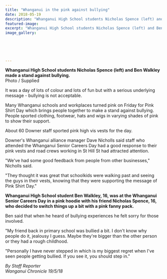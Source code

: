 ```yaml
---
title: "Whanganui in the pink against bullying"
date: 2018-05-19
description: "Whanganui High School students Nicholas Spence (left) and Ben Walkley made a stand against bullying."
featured-image: 
excerpt: "Whanganui High School students Nicholas Spence (left) and Ben Walkley made a stand against bullying."
image_gallery:
    
    
    
    
    
---
```


<p><strong>Whanganui High School students Nicholas Spence (left) and Ben Walkley made a stand against bullying.</strong><br />Photo / Supplied</p>
<p class="element element-paragraph">It was a day of lots of colour and lots of fun but with a serious underlying message - bullying is not acceptable.</p>
<p class="element element-paragraph">Many Whanganui schools and workplaces turned pink on Friday for Pink Shirt Day which brings people together to make a stand against bullying. People sported clothing, footwear, hats and wigs in varying shades of pink to show their support.</p>
<p class="element element-paragraph">About 60 Downer staff sported pink high vis vests for the day.</p>
<p class="element element-paragraph">Downer's Whanganui alliance manager Dave Nicholls said staff who attended the Whanganui Senior Careers Day had a good response to their pink vests and road crews working in St Hill St had attracted attention.</p>
<p class="element element-paragraph">"We've had some good feedback from people from other businesses," Nicholls said.</p>
<p class="element element-paragraph">"They thought it was great that schoolkids were walking past and seeing the guys in their vests, knowing that they were supporting the message of Pink Shirt Day."</p>
<p class="element element-paragraph"><strong>Whanganui High School student Ben Walkley, 16, was at the Whanganui Senior Careers Day in a pink hoodie with his friend Nicholas Spence, 16, who decided to switch things up a bit with a pink fanny pack.</strong></p>
<p class="element element-paragraph">Ben said that when he heard of bullying experiences he felt sorry for those involved.</p>
<p class="element element-paragraph">"My friend back in primary school was bullied a bit. I don't know why people do it, jealousy I guess. Maybe they're bigger than the other person or they had a rough childhood.</p>
<p class="element element-paragraph">"Personally I have never stepped in which is my biggest regret when I've seen people getting bullied. If you see it, you should step in."</p>
<p class="element element-paragraph"><em>By Staff Reporter </em><br /><em>Wanganui Chronicle 19/5/18</em></p>

